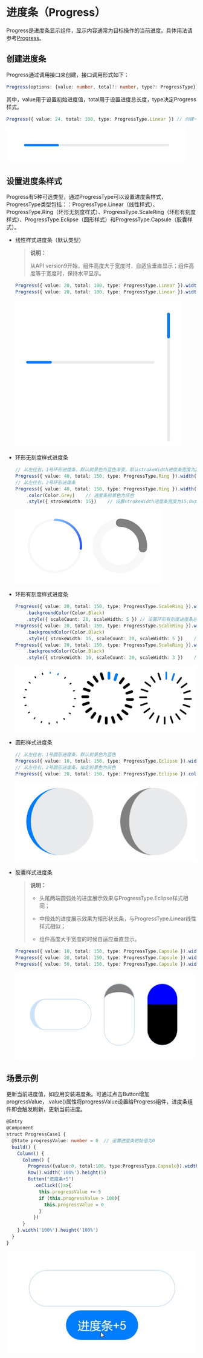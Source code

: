 # 进度条（Progress）


Progress是进度条显示组件，显示内容通常为目标操作的当前进度。具体用法请参考[Progress](../reference/arkui-ts/ts-basic-components-progress.md)。


## 创建进度条

Progress通过调用接口来创建，接口调用形式如下：



```ts
Progress(options: {value: number, total?: number, type?: ProgressType})
```


其中，value用于设置初始进度值，total用于设置进度总长度，type决定Progress样式。



```ts
Progress({ value: 24, total: 100, type: ProgressType.Linear }) // 创建一个进度总长为100，初始进度值为24的线性进度条
```


![create](figures/create.png)


## 设置进度条样式

Progress有5种可选类型，通过ProgressType可以设置进度条样式，ProgressType类型包括：：ProgressType.Linear（线性样式）、 ProgressType.Ring（环形无刻度样式）、ProgressType.ScaleRing（环形有刻度样式）、ProgressType.Eclipse（圆形样式）和ProgressType.Capsule（胶囊样式）。


- 线性样式进度条（默认类型）

  >**说明：**
  >
  > 从API version9开始，组件高度大于宽度时，自适应垂直显示；组件高度等于宽度时，保持水平显示。


  ```ts
  Progress({ value: 20, total: 100, type: ProgressType.Linear }).width(200).height(50)
  Progress({ value: 20, total: 100, type: ProgressType.Linear }).width(50).height(200)
  ```

  ![zh-cn_image_0000001562700417](figures/zh-cn_image_0000001562700417.png)

- 环形无刻度样式进度条

  ```ts
  // 从左往右，1号环形进度条，默认前景色为蓝色渐变，默认strokeWidth进度条宽度为2.0vp
  Progress({ value: 40, total: 150, type: ProgressType.Ring }).width(100).height(100)
  // 从左往右，2号环形进度条
  Progress({ value: 40, total: 150, type: ProgressType.Ring }).width(100).height(100)
      .color(Color.Grey)	// 进度条前景色为灰色
      .style({ strokeWidth: 15})	// 设置strokeWidth进度条宽度为15.0vp
  ```

  ![progress_ring](figures/progress_ring.png)

- 环形有刻度样式进度条

  ```ts
  Progress({ value: 20, total: 150, type: ProgressType.ScaleRing }).width(100).height(100)
      .backgroundColor(Color.Black)
      .style({ scaleCount: 20, scaleWidth: 5 })	// 设置环形有刻度进度条总刻度数为20，刻度宽度为5vp
  Progress({ value: 20, total: 150, type: ProgressType.ScaleRing }).width(100).height(100)
      .backgroundColor(Color.Black)
      .style({ strokeWidth: 15, scaleCount: 20, scaleWidth: 5 })	// 设置环形有刻度进度条宽度15，总刻度数为20，刻度宽度为5vp
  Progress({ value: 20, total: 150, type: ProgressType.ScaleRing }).width(100).height(100)
      .backgroundColor(Color.Black)
      .style({ strokeWidth: 15, scaleCount: 20, scaleWidth: 3 })	// 设置环形有刻度进度条宽度15，总刻度数为20，刻度宽度为3vp
  ```

  ![progress_scalering](figures/progress_scalering.png)

- 圆形样式进度条

  ```ts
  // 从左往右，1号圆形进度条，默认前景色为蓝色
  Progress({ value: 10, total: 150, type: ProgressType.Eclipse }).width(100).height(100)
  // 从左往右，2号圆形进度条，指定前景色为灰色
  Progress({ value: 20, total: 150, type: ProgressType.Eclipse }).color(Color.Grey).width(100).height(100)
  ```

  ![progress_circle](figures/progress_circle.png)

- 胶囊样式进度条
  >**说明：**
  >
  >-  头尾两端圆弧处的进度展示效果与ProgressType.Eclipse样式相同；
  >-  中段处的进度展示效果为矩形状长条，与ProgressType.Linear线性样式相似；
  >
  >-  组件高度大于宽度的时候自适应垂直显示。


  ```ts
  Progress({ value: 10, total: 150, type: ProgressType.Capsule }).width(100).height(50)
  Progress({ value: 20, total: 150, type: ProgressType.Capsule }).width(50).height(100).color(Color.Grey)
  Progress({ value: 50, total: 150, type: ProgressType.Capsule }).width(50).height(100).color(Color.Blue).backgroundColor(Color.Black)
  ```

  ![progress_captule](figures/progress_captule.png)


## 场景示例

更新当前进度值，如应用安装进度条。可通过点击Button增加progressValue，.value()属性将progressValue设置给Progress组件，进度条组件即会触发刷新，更新当前进度。

```ts
@Entry
@Component
struct ProgressCase1 { 
  @State progressValue: number = 0	// 设置进度条初始值为0
  build() {
    Column() {
      Column() {
        Progress({value:0, total:100, type:ProgressType.Capsule}).width(200).height(50).value(this.progressValue)
        Row().width('100%').height(5)
        Button("进度条+5")
          .onClick(()=>{
            this.progressValue += 5
            if (this.progressValue > 100){
              this.progressValue = 0
            }
          })
      }
    }.width('100%').height('100%')
  }
}
```


![progress](figures/progress.gif)
